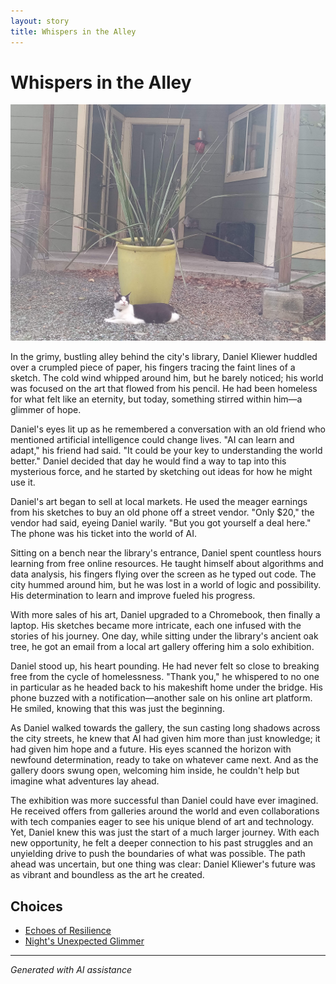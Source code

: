 ```yaml
---
layout: story
title: Whispers in the Alley
---
```


# Whispers in the Alley

![Whispers in the Alley](/input_images/20221014_134512.jpg)

In the grimy, bustling alley behind the city's library, Daniel Kliewer huddled over a crumpled piece of paper, his fingers tracing the faint lines of a sketch. The cold wind whipped around him, but he barely noticed; his world was focused on the art that flowed from his pencil. He had been homeless for what felt like an eternity, but today, something stirred within him—a glimmer of hope.

Daniel's eyes lit up as he remembered a conversation with an old friend who mentioned artificial intelligence could change lives. "AI can learn and adapt," his friend had said. "It could be your key to understanding the world better." Daniel decided that day he would find a way to tap into this mysterious force, and he started by sketching out ideas for how he might use it.

Daniel's art began to sell at local markets. He used the meager earnings from his sketches to buy an old phone off a street vendor. "Only $20," the vendor had said, eyeing Daniel warily. "But you got yourself a deal here." The phone was his ticket into the world of AI.

Sitting on a bench near the library's entrance, Daniel spent countless hours learning from free online resources. He taught himself about algorithms and data analysis, his fingers flying over the screen as he typed out code. The city hummed around him, but he was lost in a world of logic and possibility.  His determination to learn and improve fueled his progress.

With more sales of his art, Daniel upgraded to a Chromebook, then finally a laptop. His sketches became more intricate, each one infused with the stories of his journey. One day, while sitting under the library's ancient oak tree, he got an email from a local art gallery offering him a solo exhibition.

Daniel stood up, his heart pounding. He had never felt so close to breaking free from the cycle of homelessness. "Thank you," he whispered to no one in particular as he headed back to his makeshift home under the bridge. His phone buzzed with a notification—another sale on his online art platform. He smiled, knowing that this was just the beginning.

As Daniel walked towards the gallery, the sun casting long shadows across the city streets, he knew that AI had given him more than just knowledge; it had given him hope and a future. His eyes scanned the horizon with newfound determination, ready to take on whatever came next. And as the gallery doors swung open, welcoming him inside, he couldn't help but imagine what adventures lay ahead.

The exhibition was more successful than Daniel could have ever imagined. He received offers from galleries around the world and even collaborations with tech companies eager to see his unique blend of art and technology. Yet, Daniel knew this was just the start of a much larger journey. With each new opportunity, he felt a deeper connection to his past struggles and an unyielding drive to push the boundaries of what was possible. The path ahead was uncertain, but one thing was clear: Daniel Kliewer's future was as vibrant and boundless as the art he created.


## Choices

* [Echoes of Resilience](/_stories/476485893_1141800154331157_7662562200996339651_n)
* [Night's Unexpected Glimmer](/_stories/20221010_145455)


---
*Generated with AI assistance*
